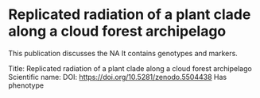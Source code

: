 # Replicated radiation of a plant clade along a cloud forest archipelago

This publication discusses the NA
It contains  genotypes and  markers.

Title: Replicated radiation of a plant clade along a cloud forest archipelago
Scientific name: 
DOI: https://doi.org/10.5281/zenodo.5504438
Has phenotype 

